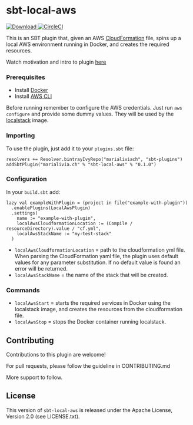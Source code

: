 # sbt-local-aws

[![Download](https://api.bintray.com/packages/marialiviach/sbt-plugins/sbt-local-aws/images/download.svg) ](https://bintray.com/marialiviach/sbt-plugins/sbt-local-aws/_latestVersion)
[![CircleCI](https://circleci.com/gh/marialivia16/sbt-local-aws/tree/master.svg?style=svg)](https://circleci.com/gh/marialivia16/sbt-local-aws/tree/master)

This is an SBT plugin that, given an AWS [CloudFormation](https://aws.amazon.com/cloudformation/) file, spins up a 
local AWS environment running in Docker, and creates the required resources.

Watch motivation and intro to plugin [here](https://www.youtube.com/watch?v=1O3zTuw9SFI&t=3s)

### Prerequisites
- Install [Docker](https://docs.docker.com/get-docker/)
- Install [AWS CLI](https://docs.aws.amazon.com/cli/latest/userguide/cli-chap-install.html)

Before running remember to configure the AWS credentials.
Just run `aws configure` and provide some dummy values. They will be used by the 
[localstack](https://github.com/localstack/localstack) image.

### Importing
To use the plugin, just add it to your `plugins.sbt` file:
```
resolvers += Resolver.bintrayIvyRepo("marialiviach", "sbt-plugins")
addSbtPlugin("marialivia.ch" % "sbt-local-aws" % "0.1.0")
```

### Configuration
In your `build.sbt` add:
```
lazy val exampleWithPlugin = (project in file("example-with-plugin"))
  .enablePlugins(LocalAwsPlugin)
  .settings(
    name := "example-with-plugin",
    localAwsCloudformationLocation := (Compile / resourceDirectory).value / "cf.yml",
    localAwsStackName := "my-test-stack"
  )
```

- `localAwsCloudformationLocation` = path to the cloudformation yml file. 
When parsing the CloudFormation yaml file, the plugin uses default values for any parameter substitution. 
If no default value is found an error will be returned.
- `localAwsStackName` = the name of the stack that will be created.

### Commands
- `localAwsStart` = starts the required services in Docker using the localstack image, and creates the resources 
from the cloudformation file.
- `localAwsStop` = stops the Docker container running localstack.

## Contributing
Contributions to this plugin are welcome!

For pull requests, please follow the guideline in CONTRIBUTING.md

More support to follow.

## License
This version of `sbt-local-aws` is released under the Apache License, Version 2.0 (see LICENSE.txt). 
